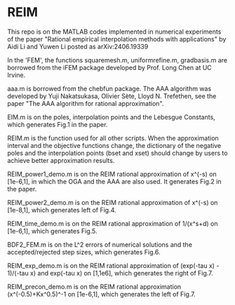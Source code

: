 # REIM
This repo is on the MATLAB codes implemented in numerical experiments of the paper "Rational empirical interpolation methods with applications" by Aidi Li and Yuwen Li posted as arXiv:2406.19339

In the 'FEM', the functions squaremesh.m, uniformrefine.m, gradbasis.m are borrowed from the iFEM package developed by Prof. Long Chen at UC Irvine.

aaa.m is borrowed from the chebfun package. The AAA algorithm was developed by Yuji Nakatsukasa, Olivier Sète, Lloyd N. Trefethen, see the paper "The AAA algorithm for rational approximation".

EIM.m is on the poles, interpolation points and the Lebesgue Constants, which generates Fig.1 in the paper.

REIM.m is the function used for all other scripts. When the approximation interval and the objective functions change, the dictionary of the negative poles and the interpolation points (bset and xset) should change by users to achieve better approximation results.

REIM_power1_demo.m is on the REIM rational approximation of x^(-s) on [1e-6,1], in which the OGA and the AAA are also used. It generates Fig.2 in the paper.

REIM_power2_demo.m is on the REIM rational approximation of x^(-s) on [1e-8,1], which generates left of Fig.4.

REIM_time_demo.m is on the REIM rational approximation of 1/(x^s+d) on [1e-6,1], which generates Fig.5.

BDF2_FEM.m is on the L^2 errors of numerical solutions and the accepted/rejected step sizes, which generates Fig.6.

REIM_exp_demo.m is on the REIM rational approximation of (exp(-tau x) - 1)/(-tau x) and exp(-tau x) on [1,1e6], which generates the right of Fig.7.

REIM_precon_demo.m is on the REIM rational approximation (x^(-0.5)+Kx^0.5)^-1 on [1e-6,1], which generates the left of Fig.7.


